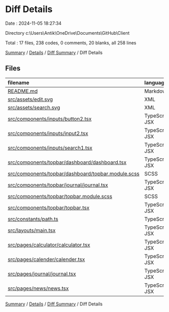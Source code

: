 # Diff Details

Date : 2024-11-05 18:27:34

Directory c:\\Users\\Antik\\OneDrive\\Documents\\GitHub\\Client

Total : 17 files,  238 codes, 0 comments, 20 blanks, all 258 lines

[Summary](results.md) / [Details](details.md) / [Diff Summary](diff.md) / Diff Details

## Files
| filename | language | code | comment | blank | total |
| :--- | :--- | ---: | ---: | ---: | ---: |
| [README.md](/README.md) | Markdown | -8 | 0 | -4 | -12 |
| [src/assets/edit.svg](/src/assets/edit.svg) | XML | 3 | 0 | 1 | 4 |
| [src/assets/search.svg](/src/assets/search.svg) | XML | 3 | 0 | 1 | 4 |
| [src/components/inputs/button2.tsx](/src/components/inputs/button2.tsx) | TypeScript JSX | 2 | 0 | 0 | 2 |
| [src/components/inputs/input2.tsx](/src/components/inputs/input2.tsx) | TypeScript JSX | 19 | 0 | 2 | 21 |
| [src/components/inputs/search1.tsx](/src/components/inputs/search1.tsx) | TypeScript JSX | 13 | 0 | 2 | 15 |
| [src/components/topbar/dashboard/dashboard.tsx](/src/components/topbar/dashboard/dashboard.tsx) | TypeScript JSX | 88 | 0 | 9 | 97 |
| [src/components/topbar/dashboard/topbar.module.scss](/src/components/topbar/dashboard/topbar.module.scss) | SCSS | 22 | 0 | 3 | 25 |
| [src/components/topbar/journal/journal.tsx](/src/components/topbar/journal/journal.tsx) | TypeScript JSX | 130 | 0 | 5 | 135 |
| [src/components/topbar/topbar.module.scss](/src/components/topbar/topbar.module.scss) | SCSS | -22 | 0 | -3 | -25 |
| [src/components/topbar/topbar.tsx](/src/components/topbar/topbar.tsx) | TypeScript JSX | -66 | 0 | -2 | -68 |
| [src/constants/path.ts](/src/constants/path.ts) | TypeScript | 0 | 0 | 3 | 3 |
| [src/layouts/main.tsx](/src/layouts/main.tsx) | TypeScript JSX | 5 | 0 | 4 | 9 |
| [src/pages/calculator/calculator.tsx](/src/pages/calculator/calculator.tsx) | TypeScript JSX | 6 | 0 | -1 | 5 |
| [src/pages/calender/calender.tsx](/src/pages/calender/calender.tsx) | TypeScript JSX | 8 | 0 | 1 | 9 |
| [src/pages/journal/journal.tsx](/src/pages/journal/journal.tsx) | TypeScript JSX | 29 | 0 | 0 | 29 |
| [src/pages/news/news.tsx](/src/pages/news/news.tsx) | TypeScript JSX | 6 | 0 | -1 | 5 |

[Summary](results.md) / [Details](details.md) / [Diff Summary](diff.md) / Diff Details